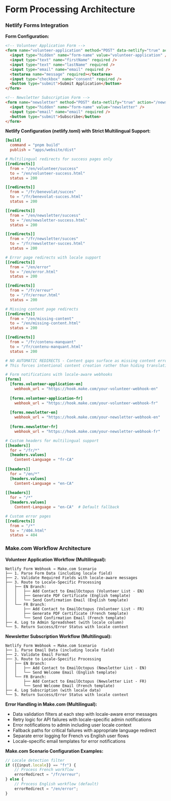 # Form Processing Architecture

### Netlify Forms Integration

**Form Configuration:**

```html
<!-- Volunteer Application Form -->
<form name="volunteer-application" method="POST" data-netlify="true" action="/volunteer/success">
  <input type="hidden" name="form-name" value="volunteer-application" />
  <input type="text" name="firstName" required />
  <input type="text" name="lastName" required />
  <input type="email" name="email" required />
  <textarea name="message" required></textarea>
  <input type="checkbox" name="consent" required />
  <button type="submit">Submit Application</button>
</form>

<!-- Newsletter Subscription Form -->
<form name="newsletter" method="POST" data-netlify="true" action="/newsletter/success">
  <input type="hidden" name="form-name" value="newsletter" />
  <input type="email" name="email" required />
  <button type="submit">Subscribe</button>
</form>
```

**Netlify Configuration (netlify.toml) with Strict Multilingual Support:**

```toml
[build]
  command = "pnpm build"
  publish = "apps/website/dist"

# Multilingual redirects for success pages only
[[redirects]]
  from = "/en/volunteer/success"
  to = "/en/volunteer-success.html"
  status = 200

[[redirects]]
  from = "/fr/benevolat/succes"
  to = "/fr/benevolat-succes.html"
  status = 200

[[redirects]]
  from = "/en/newsletter/success"  
  to = "/en/newsletter-success.html"
  status = 200

[[redirects]]
  from = "/fr/newsletter/succes"  
  to = "/fr/newsletter-succes.html"
  status = 200

# Error page redirects with locale support
[[redirects]]
  from = "/en/error"
  to = "/en/error.html"
  status = 200

[[redirects]]
  from = "/fr/erreur"
  to = "/fr/erreur.html"
  status = 200

# Missing content page redirects
[[redirects]]
  from = "/en/missing-content"
  to = "/en/missing-content.html"
  status = 200

[[redirects]]
  from = "/fr/contenu-manquant"
  to = "/fr/contenu-manquant.html"
  status = 200

# NO AUTOMATIC REDIRECTS - Content gaps surface as missing content errors
# This forces intentional content creation rather than hiding translation gaps

# Form notifications with locale-aware webhooks
[forms]
  [forms.volunteer-application-en]
    webhook_url = "https://hook.make.com/your-volunteer-webhook-en"
  
  [forms.volunteer-application-fr]
    webhook_url = "https://hook.make.com/your-volunteer-webhook-fr"
  
  [forms.newsletter-en]
    webhook_url = "https://hook.make.com/your-newsletter-webhook-en"
    
  [forms.newsletter-fr]
    webhook_url = "https://hook.make.com/your-newsletter-webhook-fr"

# Custom headers for multilingual support
[[headers]]
  for = "/fr/*"
  [headers.values]
    Content-Language = "fr-CA"
    
[[headers]]
  for = "/en/*"
  [headers.values]
    Content-Language = "en-CA"
    
[[headers]]
  for = "/*"
  [headers.values]
    Content-Language = "en-CA"  # Default fallback

# Custom error pages
[[redirects]]
  from = "/*"
  to = "/404.html"
  status = 404
```

### Make.com Workflow Architecture

**Volunteer Application Workflow (Multilingual):**

```text
Netlify Form Webhook → Make.com Scenario
├── 1. Parse Form Data (including locale field)
├── 2. Validate Required Fields with locale-aware messages
├── 3. Route to Locale-Specific Processing
│   ├── EN Branch:
│   │   ├── Add Contact to EmailOctopus (Volunteer List - EN)
│   │   ├── Generate PDF Certificate (English template)
│   │   └── Send Confirmation Email (English template)
│   └── FR Branch:
│       ├── Add Contact to EmailOctopus (Volunteer List - FR)
│       ├── Generate PDF Certificate (French template)
│       └── Send Confirmation Email (French template)
├── 4. Log to Admin Spreadsheet (with locale column)
└── 5. Return Success/Error Status with locale context
```

**Newsletter Subscription Workflow (Multilingual):**

```text
Netlify Form Webhook → Make.com Scenario  
├── 1. Parse Email Data (including locale field)
├── 2. Validate Email Format
├── 3. Route to Locale-Specific Processing
│   ├── EN Branch:
│   │   ├── Add Contact to EmailOctopus (Newsletter List - EN)
│   │   └── Send Welcome Email (English template)
│   └── FR Branch:
│       ├── Add Contact to EmailOctopus (Newsletter List - FR)
│       └── Send Welcome Email (French template)
├── 4. Log Subscription (with locale data)
└── 5. Return Success/Error Status with locale context
```

**Error Handling in Make.com (Multilingual):**

- Data validation filters at each step with locale-aware error messages
- Retry logic for API failures with locale-specific admin notifications
- Error notifications to admin including user locale context
- Fallback paths for critical failures with appropriate language redirect
- Separate error logging for French vs English user flows
- Locale-specific email templates for error notifications

**Make.com Scenario Configuration Examples:**

```javascript
// Locale detection filter
if ({{input.locale}} == "fr") {
    // Process French workflow
    errorRedirect = "/fr/erreur";
} else {
    // Process English workflow (default)
    errorRedirect = "/en/error";
}
```
